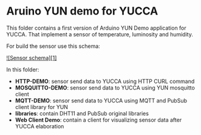 Aruino YUN demo for YUCCA
=========================
This folder contains a first version of  Arduino YUN Demo application for YUCCA. That implement a sensor of temperature, luminosity and humidity.

For build the sensor use this schema:

[ ![Sensor schema][1]](https://github.com/csipiemonte/unit-test-mini-platform/tree/master/Demo/Arduino/demoArduino.png)

In this folder:

* **HTTP-DEMO**: sensor send data to YUCCA using HTTP CURL command
* **MOSQUITTO-DEMO**: sensor send data to YUCCA using YUN mosquitto client
* **MQTT-DEMO**: sensor send data to YUCCA using MQTT and PubSub client library for YUN
* **libraries**: contain DHT11 and PubSub original libraries
* **Web Client Demo**: contain a client for visualizing sensor data after YUCCA elaboration




